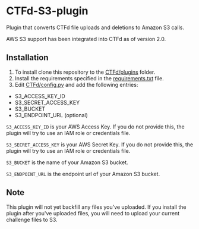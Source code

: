 # CTFd-S3-plugin
Plugin that converts CTFd file uploads and deletions to Amazon S3 calls.

AWS S3 support has been integrated into CTFd as of version 2.0. 

## Installation

1. To install clone this repository to the [CTFd/plugins](https://github.com/isislab/CTFd/tree/master/CTFd/plugins) folder.
2. Install the requirements specified in the [requirements.txt](https://github.com/CTFd/CTFd-S3-plugin/blob/master/requirements.txt) file. 
3. Edit [CTFd/config.py](https://github.com/isislab/CTFd/blob/master/CTFd/config.py) and add the following entries:
  * S3_ACCESS_KEY_ID
  * S3_SECRET_ACCESS_KEY
  * S3_BUCKET
  * S3_ENDPOINT_URL (optional)

`S3_ACCESS_KEY_ID` is your AWS Access Key. If you do not provide this, the plugin will try to use an IAM role or credentials file.

`S3_SECRET_ACCESS_KEY` is your AWS Secret Key. If you do not provide this, the plugin will try to use an IAM role or credentials file.

`S3_BUCKET` is the name of your Amazon S3 bucket. 

`S3_ENDPOINT_URL` is the endpoint url of your Amazon S3 bucket. 

## Note

This plugin will not yet backfill any files you've uploaded. If you install the plugin after you've uploaded files, you will need to upload your current challenge files to S3. 
